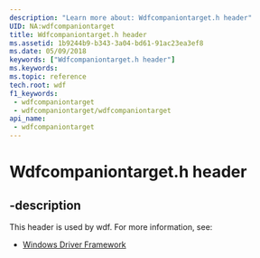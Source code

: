 ```yaml
---
description: "Learn more about: Wdfcompaniontarget.h header"
UID: NA:wdfcompaniontarget
title: Wdfcompaniontarget.h header
ms.assetid: 1b9244b9-b343-3a04-bd61-91ac23ea3ef8
ms.date: 05/09/2018
keywords: ["Wdfcompaniontarget.h header"]
ms.keywords: 
ms.topic: reference
tech.root: wdf
f1_keywords:
 - wdfcompaniontarget
 - wdfcompaniontarget/wdfcompaniontarget
api_name:
 - wdfcompaniontarget
---
```


# Wdfcompaniontarget.h header


## -description

This header is used by wdf. For more information, see:

- [Windows Driver Framework](../_wdf/index.md)

